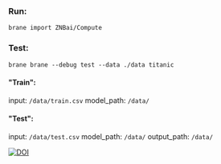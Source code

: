 ### Run: 
  `brane import ZNBai/Compute`
### Test:
  `brane brane --debug test --data ./data titanic`
#### "Train":
  input: `/data/train.csv`
  model_path: `/data/`
#### "Test":
  input: `/data/test.csv`
  model_path: `/data/`
  output_path: `/data/`
  
[![DOI](https://zenodo.org/badge/497735628.svg)](https://zenodo.org/badge/latestdoi/497735628)
